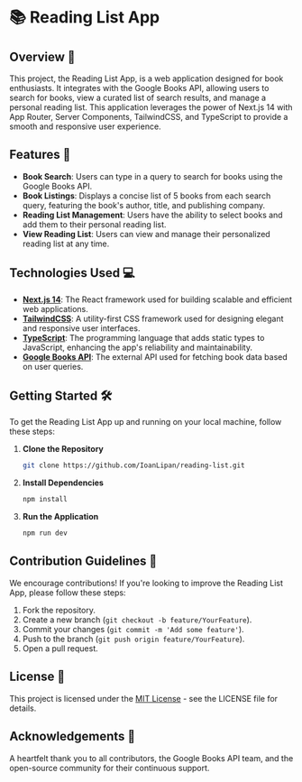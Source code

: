 # 📚 Reading List App

## Overview 🌟

This project, the Reading List App, is a web application designed for book enthusiasts. It integrates with the Google Books API, allowing users to search for books, view a curated list of search results, and manage a personal reading list. This application leverages the power of Next.js 14 with App Router, Server Components, TailwindCSS, and TypeScript to provide a smooth and responsive user experience.

## Features 🚀

- **Book Search**: Users can type in a query to search for books using the Google Books API.
- **Book Listings**: Displays a concise list of 5 books from each search query, featuring the book's author, title, and publishing company.
- **Reading List Management**: Users have the ability to select books and add them to their personal reading list.
- **View Reading List**: Users can view and manage their personalized reading list at any time.

## Technologies Used 💻

- **[Next.js 14](https://nextjs.org/)**: The React framework used for building scalable and efficient web applications.
- **[TailwindCSS](https://tailwindcss.com/)**: A utility-first CSS framework used for designing elegant and responsive user interfaces.
- **[TypeScript](https://www.typescriptlang.org/)**: The programming language that adds static types to JavaScript, enhancing the app's reliability and maintainability.
- **[Google Books API](https://developers.google.com/books)**: The external API used for fetching book data based on user queries.

## Getting Started 🛠️

To get the Reading List App up and running on your local machine, follow these steps:

1. **Clone the Repository**
    ```bash
    git clone https://github.com/IoanLipan/reading-list.git
    ```
2. **Install Dependencies**
    ```bash
    npm install
    ```
3. **Run the Application**
    ```bash
    npm run dev
    ```

## Contribution Guidelines 🤝

We encourage contributions! If you're looking to improve the Reading List App, please follow these steps:

1. Fork the repository.
2. Create a new branch (`git checkout -b feature/YourFeature`).
3. Commit your changes (`git commit -m 'Add some feature'`).
4. Push to the branch (`git push origin feature/YourFeature`).
5. Open a pull request.

## License 📄

This project is licensed under the [MIT License](LICENSE) - see the LICENSE file for details.

## Acknowledgements 🙌

A heartfelt thank you to all contributors, the Google Books API team, and the open-source community for their continuous support.
